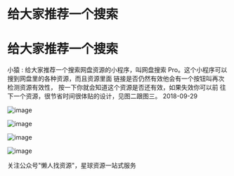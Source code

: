 # 给大家推荐一个搜索

# 给大家推荐一个搜索

小猿 : 给大家推荐一个搜索网盘资源的小程序，叫网盘搜索 Pro。这个小程序可以搜到网盘里的各种资源，而且资源里面 链接是否仍然有效他会有一个按钮叫再次检测资源有效性， 按一下你就会知道这个资源是否还有效，如果失效你可以前 往下一个资源，很节省时间很体贴的设计，见图二跟图三。 2018-09-29

![image](img/Image_090.png)

![image](img/Image_091.png)

![image](img/Image_092.png)

![image](img/Image_093.png)

关注公众号"懒人找资源"，星球资源一站式服务